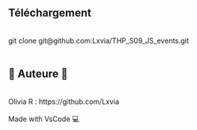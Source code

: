 <h2>Téléchargement</h2><br>
git clone git@github.com:Lxvia/THP_S09_JS_events.git
<br><br>
<h2>🐥 Auteure 🐥</h2><br>
Olivia R : https://github.com/Lxvia
<br><br>
Made with VsCode 💻
